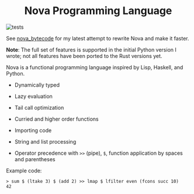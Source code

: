 <div  align="center">

<h1>Nova Programming Language </h1>

</div>

  

![tests](https://github.com/huzaifa1712/nova/actions/workflows/tests.yml/badge.svg)

  

See [nova_bytecode](https://github.com/leonidas1712/nova_bytecode) for my latest attempt to rewrite Nova and make it faster. 


**Note**: The full set of features is supported in the initial Python version I wrote; not all features have been ported to the Rust versions yet.

  
  

Nova is a functional programming language inspired by Lisp, Haskell, and Python.

  

- Dynamically typed

  

- Lazy evaluation

  

- Tail call optimization

  

- Curried and higher order functions

  

- Importing code

  

- String and list processing

  

- Operator precedence with `>>` (pipe), `$`, function application by spaces and parentheses

  

  

Example code:
```
> sum $ (ltake 3) $ (add 2) >> lmap $ lfilter even (fcons succ 10)
42
```